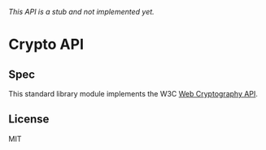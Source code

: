 *This API is a stub and not implemented yet.*

# Crypto API

## Spec

This standard library module implements the W3C [Web Cryptography API][spec].

## License

MIT

[spec]: https://w3c.github.io/webcrypto
